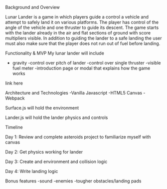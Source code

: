 Background and Overview

Lunar Lander is a game in which players guide a control a vehicle and attempt to safely land it on various platforms. The player has control of the angle of the vehicle and one thruster to guide its descent. The game starts with the lander already in the air and flat sections of ground with score multipliers visible. In addition to guiding the lander to a safe landing the user must also make sure that the player does not run out of fuel before landing.

Functionality & MVP
My lunar lander will include
- gravity
-control over pitch of lander
-control over single thruster
-visible fuel meter
-introduction page or modal that explains how the game works

link here


Architecture and Technologies
-Vanilla Javascript
-HTML5 Canvas
-Webpack

Surface.js will hold the environment

Lander.js will hold the lander physics and controls

Timeline

Day 1: 
Review and complete asteroids project to familiarize myself with canvas

Day 2:
Get physics working for lander

Day 3: 
Create and environment and collision logic

Day 4: 
Write landing logic

Bonus features
-sound
-enemies
-tougher obstacles/landing pads
